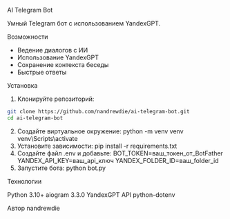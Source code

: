 AI Telegram Bot

Умный Telegram бот с использованием YandexGPT.

Возможности
-  Ведение диалогов с ИИ
-  Использование YandexGPT
-  Сохранение контекста беседы
-  Быстрые ответы

Установка

1. Клонируйте репозиторий:
```bash
git clone https://github.com/nandrewdie/ai-telegram-bot.git
cd ai-telegram-bot
```
2. Создайте виртуальное окружение:
python -m venv venv
venv\Scripts\activate
3. Установите зависимости: 
pip install -r requirements.txt
4. Создайте файл .env и добавьте:
BOT_TOKEN=ваш_токен_от_BotFather
YANDEX_API_KEY=ваш_api_ключ
YANDEX_FOLDER_ID=ваш_folder_id
5. Запустите бота:
python bot.py

Технологии

Python 3.10+
aiogram 3.3.0
YandexGPT API
python-dotenv

Автор
nandrewdie
